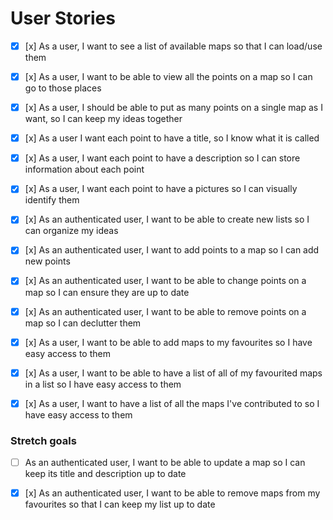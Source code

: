 # User Stories

- [x] [x] As a user, I want to see a list of available maps so that I can load/use them 

- [x] [x] As a user, I want to be able to view all the points on a map so I can go to those places 

- [x] [x] As a user, I should be able to put as many points on a single map as I want, so I can keep my ideas together 

- [x] [x] As a user I want each point to have a title, so I know what it is called 

- [x] [x] As a user, I want each point to have a description so I can store information about each point 

- [x] [x] As a user, I want each point to have a pictures so I can visually identify them 

- [x] [x] As an authenticated user, I want to be able to create new lists so I can organize my ideas 

- [x] [x] As an authenticated user, I want to add points to a map so I can add new points

- [x] [x] As an authenticated user, I want to be able to change points on a map so I can ensure they are up to date

- [x] [x] As an authenticated user, I want to be able to remove points on a map so I can declutter them 

- [x] [x] As a user, I want to be able to add maps to my favourites so I have easy access to them 

- [x] [x] As a user, I want to be able to have a list of all of my favourited maps in a list so I have easy access to them

- [x] [x] As a user, I want to have a list of all the maps I've contributed to so I have easy access to them 

### Stretch goals 

- [ ] As an authenticated user, I want to be able to update a map so I can keep its title and description up to date 

- [x] [x] As an authenticated user, I want to be able to remove maps from my favourites so that I can keep my list up to date 
